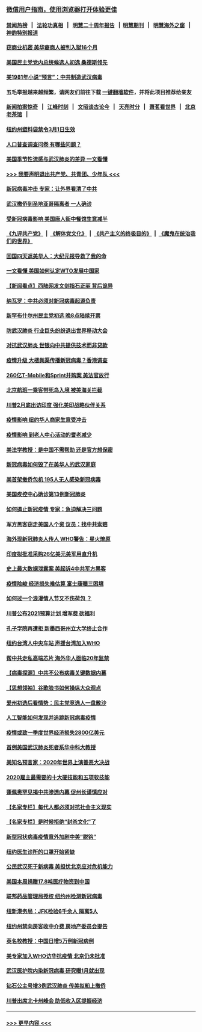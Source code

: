 ### [微信用户指南，使用浏览器打开体验更佳](https://github.com/gfw-breaker/banned-news1/blob/master/indexes/wechat-guide.md?t=0)
#### [禁闻热榜](热点新闻.md?t=0)  &nbsp;&nbsp;|&nbsp;&nbsp; [法轮功真相](https://github.com/gfw-breaker/truth/blob/master/README.md?t=0) &nbsp;&nbsp;|&nbsp;&nbsp; [明慧二十周年报告](https://github.com/gfw-breaker/mh-reports/blob/master/README.md?t=0) &nbsp;&nbsp;|&nbsp;&nbsp;[明慧期刊](https://github.com/gfw-breaker/mh-qikan) &nbsp;&nbsp;|&nbsp;&nbsp; [明慧海外之窗](https://github.com/gfw-breaker/mh-news/blob/master/README.md?t=0) &nbsp;&nbsp;|&nbsp;&nbsp; [神韵特别报道](https://github.com/gfw-breaker/mh-news/blob/master/shenyun.md?t=0)
#### [窃商业机密 美华裔商人被判入狱16个月](../pages/nsc412/n11863911.md?t=02122344) 
#### [美国民主党党内总统候选人初选 桑德斯领先](../pages/nsc412/n11863475.md?t=02122344) 
#### [美1981年小说“预言”：中共制造武汉病毒](../pages/nsc412/n11863306.md?t=02122344) 
#### 五毛举报越来越频繁，请网友们前往下载 [一键翻墙软件](https://github.com/gfw-breaker/ssr-accounts)，并将此项目推荐给亲友
#### [新闻拍案惊奇](https://github.com/gfw-breaker/banned-news1/blob/master/pages/link4.md) &nbsp;&nbsp;|&nbsp;&nbsp; [江峰时刻](https://github.com/gfw-breaker/banned-news1/blob/master/pages/link4.md) &nbsp;&nbsp;|&nbsp;&nbsp; [文昭谈古论今](https://github.com/gfw-breaker/banned-news1/blob/master/pages/link4.md) &nbsp;&nbsp;|&nbsp;&nbsp; [天亮时分](https://github.com/gfw-breaker/banned-news1/blob/master/pages/link4.md) &nbsp;&nbsp;|&nbsp;&nbsp; [萧茗看世界](https://github.com/gfw-breaker/banned-news1/blob/master/pages/link4.md) &nbsp;&nbsp;|&nbsp;&nbsp; [北京老茶馆](https://github.com/gfw-breaker/banned-news1/blob/master/pages/link4.md) &nbsp;&nbsp;|&nbsp;&nbsp; 
#### [纽约州塑料袋禁令3月1日生效](../pages/nsc412/n11862832.md?t=02122344) 
#### [人口普查调查问卷  有哪些问题？](../pages/nsc412/n11862808.md?t=02122344) 
#### [美国季节性流感与武汉肺炎的差异 一文看懂](../pages/nsc412/n11862428.md?t=02122344) 
#### [>>> 我要声明退出共产党、共青团、少年队 <<<](https://github.com/begood0513/goodnews/blob/master/quit/letter.md) 
#### [新冠病毒冲击 专家：让外界看清了中共](../pages/nsc412/n11862280.md?t=02122344) 
#### [武汉撤侨到圣地亚哥隔离者 一人确诊](../pages/nsc412/n11862460.md?t=02122344) 
#### [受新冠病毒影响 美国唐人街中餐馆生意减半](../pages/nsc412/n11861940.md?t=02122344) 
#### [《九评共产党》](https://github.com/begood0513/9ping.md/blob/master/README.md) &nbsp;|&nbsp; [《解体党文化》](../../../../jtdwh.md/blob/master/README.md)  &nbsp;|&nbsp; [《共产主义的终极目的》](../../../../gczydzjmd.md/blob/master/README.md) &nbsp;|&nbsp; [《魔鬼在统治我们的世界》](../../../../mgztzwmdsj.md/blob/master/README.md) 
#### [回国四天返美华人：大纪元报导救了我的命](../pages/nsc412/n11862181.md?t=02122344) 
#### [一文看懂 美国如何认定WTO发展中国家](../pages/nsc412/n11862051.md?t=02122344) 
#### [【新闻看点】西陆网发文剑指石正丽 背后诡异](../pages/nsc412/n11861792.md?t=02122344) 
#### [纳瓦罗：中共必须对新冠病毒起源负责](../pages/nsc412/n11861810.md?t=02122344) 
#### [新罕布什尔州民主党初选 晚8点陆续开票](../pages/nsc412/n11861872.md?t=02122344) 
#### [防武汉肺炎 行业巨头纷纷退出世界移动大会](../pages/nsc412/n11861795.md?t=02122344) 
#### [对抗武汉肺炎 世银向中共提供技术而非贷款](../pages/nsc412/n11861652.md?t=02122344) 
#### [疫情升级 大楼粪渠传播新冠病毒？香港调查](../pages/nsc412/n11861556.md?t=02122344) 
#### [260亿T-Mobile和Sprint并购案 美法官放行](../pages/nsc412/n11861511.md?t=02122344) 
#### [北京航班一乘客带死鸟入境 被美海关拦截](../pages/nsc412/n11861317.md?t=02122344) 
#### [川普2月底出访印度 强化美印战略伙伴关系](../pages/nsc412/n11860557.md?t=02122344) 
#### [疫情影响  纽约华人商家生意受冲击](../pages/nsc412/n11860284.md?t=02122344) 
#### [疫情影响  到老人中心活动的耆老减少](../pages/nsc412/n11860199.md?t=02122344) 
#### [美法学教授：是中国不需帮助 还是官方想保密](../pages/nsc412/n11859492.md?t=02122344) 
#### [新冠病毒如何毁了在美华人的武汉家庭](../pages/nsc412/n11859524.md?t=02122344) 
#### [美首架撤侨包机 195人无人感染新冠病毒](../pages/nsc412/n11859908.md?t=02122344) 
#### [美国疾控中心确诊第13例新冠肺炎](../pages/nsc412/n11859966.md?t=02122344) 
#### [如何遏止新冠疫情 专家：急迫解决三问题](../pages/nsc412/n11859685.md?t=02122344) 
#### [军方黑客窃走美国人个资 议员：找中共索赔](../pages/nsc412/n11859371.md?t=02122344) 
#### [海外现新冠肺炎人传人 WHO警告：星火燎原](../pages/nsc412/n11859252.md?t=02122344) 
#### [印度拟批准采购26亿美元美军用直升机](../pages/nsc412/n11859143.md?t=02122344) 
#### [史上最大数据泄露案 美起诉4中共军方黑客](../pages/nsc412/n11859115.md?t=02122344) 
#### [疫情险峻 经济损失难估算 富士康曝三困境](../pages/nsc412/n11859120.md?t=02122344) 
#### [如何过一个浪漫情人节又不伤荷包 ？](../pages/nsc412/n11858969.md?t=02122344) 
#### [川普公布2021预算计划 增军费 砍福利](../pages/nsc412/n11859012.md?t=02122344) 
#### [孔子学院再遭拒 新墨西哥州立大学终止合作](../pages/nsc412/n11858661.md?t=02122344) 
#### [纽约台湾人中央车站  声援台湾加入WHO](../pages/nsc412/n11857757.md?t=02122344) 
#### [帮中共走私高端芯片 海外华人面临20年监禁](../pages/nsc412/n11855016.md?t=02122344) 
#### [【病毒探源】中共不公布病毒关键数据内幕](../pages/nsc412/n11856584.md?t=02122344) 
#### [【思想领袖】谷歌脸书如何操纵大众观点](../pages/nsc412/n11680874.md?t=02122344) 
#### [爱州初选后看情势：民主党竞选人一盘散沙](../pages/nsc412/n11856557.md?t=02122344) 
#### [人工智能如何发现并追踪新冠病毒疫情](../pages/nsc412/n11856398.md?t=02122344) 
#### [疫情或致一季度世界经济损失2800亿美元](../pages/nsc412/n11855639.md?t=02122344) 
#### [首例美国武汉肺炎死者系华中科大教授](../pages/nsc412/n11855500.md?t=02122344) 
#### [美知名预言家：2020年世界上演善恶大决战](../pages/nsc412/n11855418.md?t=02122344) 
#### [2020雇主最需要的十大硬技能和五项软技能](../pages/nsc412/n11850953.md?t=02122344) 
#### [蓬佩奥罕见揭中共渗透内幕 促州长谨慎应对](../pages/nsc412/n11854685.md?t=02122344) 
#### [【名家专栏】每代人都必须对抗社会主义现实](../pages/nsc412/n11831412.md?t=02122344) 
#### [【名家专栏】是时候拒绝“封杀文化”了](../pages/nsc412/n11814093.md?t=02122344) 
#### [新型冠状病毒疫情意外加剧中美“脱钩”](../pages/nsc412/n11854475.md?t=02122344) 
#### [纽约医生诊所的口罩开始紧缺](../pages/nsc412/n11853364.md?t=02122344) 
#### [公民武汉死于新病毒 美担忧北京应对危机能力](../pages/nsc412/n11854331.md?t=02122344) 
#### [美国本周捐赠17.8吨医疗物资到中国](../pages/nsc412/n11854269.md?t=02122344) 
#### [联邦药品管理局授权  纽约州检测新冠病毒](../pages/nsc412/n11853371.md?t=02122344) 
#### [纽新港务局：JFK检验6千余人  隔离5人](../pages/nsc412/n11853366.md?t=02122344) 
#### [纽约州禁向房客收中介费  房地产委员会提告](../pages/nsc412/n11853360.md?t=02122344) 
#### [英名校教授：中国日增5万例新冠病例](../pages/nsc412/n11854174.md?t=02122344) 
#### [美专家加入WHO访华抗疫情 北京仍未批准](../pages/nsc412/n11854043.md?t=02122344) 
#### [武汉医护院内染新冠病毒 研究曝1月就出现](../pages/nsc412/n11852928.md?t=02122344) 
#### [钻石公主号增3例武汉肺炎 传美拟船上撤侨](../pages/nsc412/n11853240.md?t=02122344) 
#### [川普出席北卡州峰会 助低收入区提振经济](../pages/nsc412/n11853232.md?t=02122344) 

----
#### [ >>> 更早内容 <<< ](../indexes/nsc412-earlier.md)
